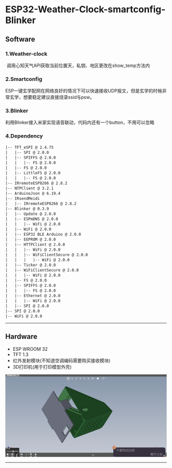 # ESP32-Weather-Clock-smartconfig-Blinker



## Software

### 1.Weather-clock

​	调用心知天气API获取当前位置天，私钥、地区更改在show_temp方法内

### 2.Smartconfig

​	ESP一键玄学配网在网络良好的情况下可以快速接收UDP报文，但是玄学的时候非常玄学，想要稳定建议直接烧录ssid与psw。

### 3.Blinker

​	利用Blinker接入米家实现语音联动，代码内还有一个button，不用可以忽略

### 4.Dependency

```
|-- TFT_eSPI @ 2.4.75
|   |-- SPI @ 2.0.0
|   |-- SPIFFS @ 2.0.0
|   |   |-- FS @ 2.0.0
|   |-- FS @ 2.0.0
|   |-- LittleFS @ 2.0.0
|   |   |-- FS @ 2.0.0
|-- IRremoteESP8266 @ 2.8.2
|-- NTPClient @ 3.2.1
|-- ArduinoJson @ 6.19.4
|-- IRsendMeidi
|   |-- IRremoteESP8266 @ 2.8.2
|-- Blinker @ 0.3.9
|   |-- Update @ 2.0.0
|   |-- ESPmDNS @ 2.0.0
|   |   |-- WiFi @ 2.0.0
|   |-- WiFi @ 2.0.0
|   |-- ESP32 BLE Arduino @ 2.0.0
|   |-- EEPROM @ 2.0.0
|   |-- HTTPClient @ 2.0.0
|   |   |-- WiFi @ 2.0.0
|   |   |-- WiFiClientSecure @ 2.0.0
|   |   |   |-- WiFi @ 2.0.0
|   |-- Ticker @ 2.0.0
|   |-- WiFiClientSecure @ 2.0.0
|   |   |-- WiFi @ 2.0.0
|   |-- FS @ 2.0.0
|   |-- SPIFFS @ 2.0.0
|   |   |-- FS @ 2.0.0
|   |-- Ethernet @ 2.0.0
|   |   |-- WiFi @ 2.0.0
|   |-- SPI @ 2.0.0
|-- SPI @ 2.0.0
|-- WiFi @ 2.0.0
```

---



## Hardware

- ESP WROOM 32
- TFT 1.3
- 红外发射模块(不知道空调编码需要购买接收模块)
- 3D打印机(用于打印模型外壳)

 ![image](https://github.com/1EM0NS/ESP32-Weather-Clock-smartconfig-Blinker/blob/main/img/1.png)


---

